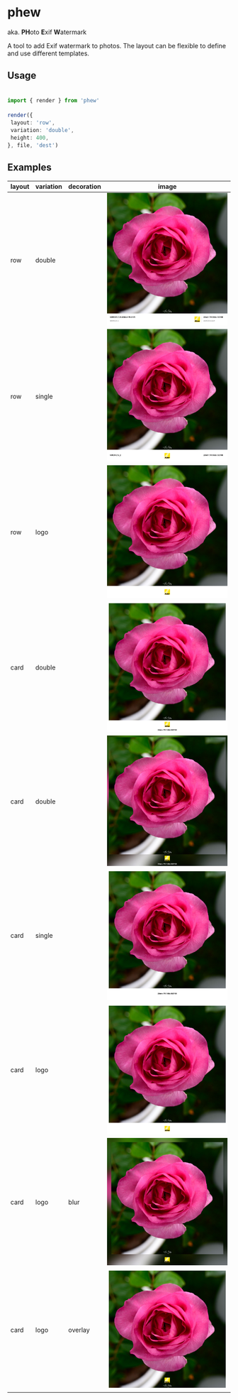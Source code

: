 # phew

aka. **PH**oto **E**xif **W**atermark

A tool to add Exif watermark to photos. The layout can be flexible to define and use different templates.


## Usage

```ts

import { render } from 'phew'

render({
 layout: 'row',
 variation: 'double',
 height: 400, 
}, file, 'dest')

```

## Examples

| layout | variation | decoration | image                                            |
|--------|-----------|------------|--------------------------------------------------|
| row    | double    |            | ![](examples/example-phew-row-double.JPG)        |
| row    | single    |            | ![](examples/example-phew-row-single.JPG)        |
| row    | logo      |            | ![](examples/example-phew-row-logo.JPG)          |
| card   | double    |            | ![](examples/example-phew-card-double.JPG)       |
| card   | double    |            | ![](examples/example-phew-card-double-blur.JPG)  |
| card   | single    |            | ![](examples/example-phew-card-single.JPG)       |
| card   | logo      |            | ![](examples/example-phew-card-logo.JPG)         |
| card   | logo      | blur       | ![](examples/example-phew-card-logo-blur.JPG)    |
| card   | logo      | overlay    | ![](examples/example-phew-card-logo-overlay.JPG) |